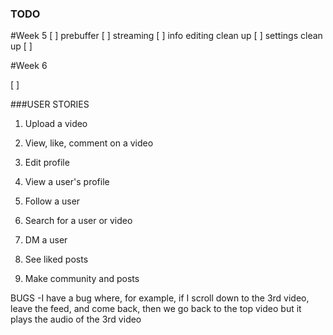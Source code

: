 ### TODO

#Week 5
[ ] prebuffer
[ ] streaming
[ ] info editing clean up
[ ] settings clean up
[ ] 








#Week 6

[ ] 


###USER STORIES
1.  Upload a video 
2.  View, like, comment on a video
3.  Edit profile 

4.  View a user's profile
5.  Follow a user


5.  Search for a user or video
6.  DM a user
7.  See liked posts
8.  Make community and posts



BUGS
-I have a bug where, for example, if I scroll down to the 3rd video, leave the feed, and come back, then we go back to the top video but it plays the audio of the 3rd video
